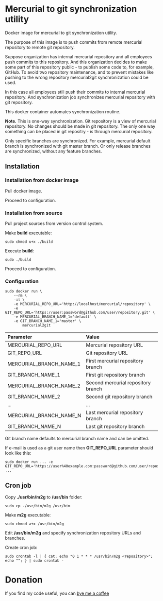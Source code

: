 Mercurial to git synchronization utility
========================================
Docker image for mercurial to git synchronization utility.

The purpose of this image is to push commits from remote mercurial repository to remote git repository.

Suppose organization has internal mercurial repository and all employees push commits to this repository.
And this organization decides to make some part of this repository public - to publish some code to, for example, GitHub.
To avoid two repository maintenance, and to prevent mistakes like pushing to the wrong repository mercurial2git synchronization could be used.

In this case all employees still push their commits to internal mercurial repository.
And synchronization job synchronizes mercurial repository with git repository. 

This docker container automates synchronization routine.

**Note.**
This is one-way synchronization.
Git repository is a view of mercurial repository.
No changes should be made in git repository.
The only one way something can be placed in git repositry - is through mercurial repository.

Only specific branches are synchronized.
For example, mercurial default branch is synchronized with git master branch.
Or only release branches are synchronized, without any feature branches.

Installation
------------
### Installation from docker image
Pull docker image.

Proceed to configuration.

### Installation from source
Pull project sources from version control system.

Make **build** executable:
``` 
sudo chmod u+x ./build
```

Execute **build**:
```
sudo ./build
```

Proceed to configuration.

### Configuration
```
sudo docker run \
    --rm \
    -it \
    -e MERCURIAL_REPO_URL='http://localhost/mercurial/repository' \
    -e GIT_REPO_URL='https://user:password@github.com/user/repository.git' \
    -e MERCURIAL_BRANCH_NAME_1='default' \
    -e GIT_BRANCH_NAME_1='master' \
        mercurial2git
```
| Parameter               | Value                              |
| :---------------------- | :--------------------------------- |
| MERCURIAL_REPO_URL      | Mercurial repository URL           |
| GIT_REPO_URL            | Git repository URL                 |
| MERCURIAL_BRANCH_NAME_1 | First mercurial repository branch  |
| GIT_BRANCH_NAME_1       | First git repository branch        |
| MERCURIAL_BRANCH_NAME_2 | Second mercurial repository branch |
| GIT_BRANCH_NAME_2       | Second git repository branch       |
| ...                     | ...                                |
| MERCURIAL_BRANCH_NAME_N | Last mercurial repository branch   |
| GIT_BRANCH_NAME_N       | Last git repository branch         |

Git branch name defaults to mercurial branch name and can be omitted.

If e-mail is used as a git user name then **GIT_REPO_URL** parameter should look like this:
```
sudo docker run ... -e GIT_REPO_URL='https://user%40example.com:password@github.com/user/repository.git' ...
```

Cron job
--------
Copy **./usr/bin/m2g** to **/usr/bin** folder:
```
sudo cp ./usr/bin/m2g /usr/bin
```

Make **m2g** executable:
```
sudo chmod a+x /usr/bin/m2g
```

Edit **/usr/bin/m2g** and specify synchronization repository URLs and branches.

Create cron job:
```
sudo crontab -l | { cat; echo "0 1 * * * /usr/bin/m2g <repository>"; echo ""; } | sudo crontab -
```

Donation
========
If you find my code useful, you can [bye me a coffee](https://www.paypal.me/dshapovalov)
